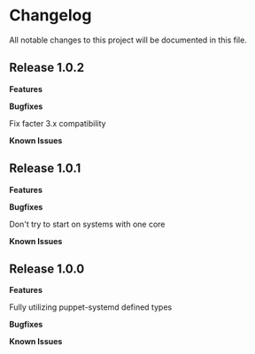 # Changelog

All notable changes to this project will be documented in this file.

## Release 1.0.2

**Features**

**Bugfixes**

Fix facter 3.x compatibility

**Known Issues**

## Release 1.0.1

**Features**

**Bugfixes**

Don't try to start on systems with one core

**Known Issues**

## Release 1.0.0

**Features**

Fully utilizing puppet-systemd defined types

**Bugfixes**

**Known Issues**

